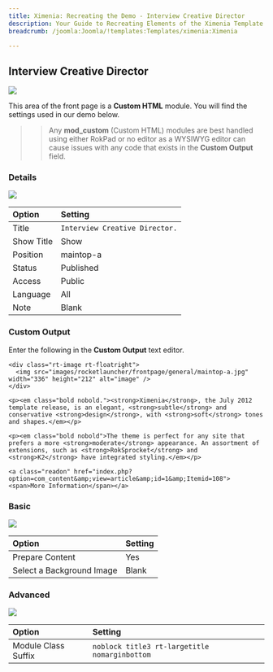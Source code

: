 ```yaml
---
title: Ximenia: Recreating the Demo - Interview Creative Director
description: Your Guide to Recreating Elements of the Ximenia Template for Joomla
breadcrumb: /joomla:Joomla/!templates:Templates/ximenia:Ximenia

---
```


Interview Creative Director
-----
![][demo]

This area of the front page is a **Custom HTML** module. You will find the settings used in our demo below.

>> Any **mod_custom** (Custom HTML) modules are best handled using either RokPad or no editor as a WYSIWYG editor can cause issues with any code that exists in the **Custom Output** field.

### Details
![][demo2]

| Option     | Setting                        |  
| :--------- | :----------------------------- |  
| Title      | `Interview Creative Director.` |  
| Show Title | Show                           |  
| Position   | maintop-a                      |  
| Status     | Published                      |  
| Access     | Public                         |  
| Language   | All                            |  
| Note       | Blank                          |  

### Custom Output
Enter the following in the **Custom Output** text editor.

~~~
<div class="rt-image rt-floatright">
  <img src="images/rocketlauncher/frontpage/general/maintop-a.jpg" width="336" height="212" alt="image" />
</div>

<p><em class="bold nobold."><strong>Ximenia</strong>, the July 2012 template release, is an elegant, <strong>subtle</strong> and conservative <strong>design</strong>, with <strong>soft</strong> tones and shapes.</em></p>

<p><em class="bold nobold">The theme is perfect for any site that prefers a more <strong>moderate</strong> appearance. An assortment of extensions, such as <strong>RokSprocket</strong> and <strong>K2</strong> have integrated styling.</em></p>

<a class="readon" href="index.php?option=com_content&amp;view=article&amp;id=1&amp;Itemid=108"><span>More Information</span></a>
~~~

### Basic
![][demo3]

| Option                    | Setting |  
| :------------------------ | :------ |  
| Prepare Content           | Yes     |  
| Select a Background Image | Blank   |

### Advanced
![][demo4]

| Option              | Setting                                       |  
| :------------------ | :-------------------------------------------- |  
| Module Class Suffix | `noblock title3 rt-largetitle nomarginbottom` |  

[demo]: assets/demo_3.jpeg
[demo2]: assets/interview_1.jpeg
[demo3]: assets/interview_2.jpeg
[demo4]: assets/interview_3.jpeg